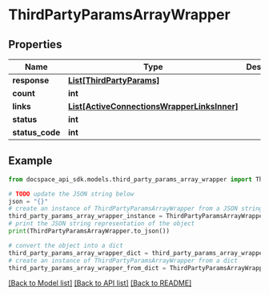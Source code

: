 # ThirdPartyParamsArrayWrapper

## Properties

Name | Type | Description | Notes
------------ | ------------- | ------------- | -------------
**response** | [**List[ThirdPartyParams]**](ThirdPartyParams.md) |  | [optional] 
**count** | **int** |  | [optional] 
**links** | [**List[ActiveConnectionsWrapperLinksInner]**](ActiveConnectionsWrapperLinksInner.md) |  | [optional] 
**status** | **int** |  | [optional] 
**status_code** | **int** |  | [optional] 

## Example

```python
from docspace_api_sdk.models.third_party_params_array_wrapper import ThirdPartyParamsArrayWrapper

# TODO update the JSON string below
json = "{}"
# create an instance of ThirdPartyParamsArrayWrapper from a JSON string
third_party_params_array_wrapper_instance = ThirdPartyParamsArrayWrapper.from_json(json)
# print the JSON string representation of the object
print(ThirdPartyParamsArrayWrapper.to_json())

# convert the object into a dict
third_party_params_array_wrapper_dict = third_party_params_array_wrapper_instance.to_dict()
# create an instance of ThirdPartyParamsArrayWrapper from a dict
third_party_params_array_wrapper_from_dict = ThirdPartyParamsArrayWrapper.from_dict(third_party_params_array_wrapper_dict)
```
[[Back to Model list]](../README.md#documentation-for-models) [[Back to API list]](../README.md#documentation-for-api-endpoints) [[Back to README]](../README.md)


